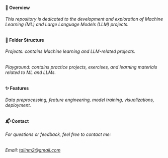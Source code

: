 #### 🚀 Overview 
###### This repository is dedicated to the development and exploration of Machine Learning (ML) and Large Language Models (LLM) projects. 


#### 📂 Folder Structure
###### Projects: contains Machine learning and LLM-related projects.
###### Playground: contains practice projects, exercises, and learning materials related to ML and LLMs.

#### ✨ Features
###### Data preprocessing, feature engineering, model training, visualizations, deployment.


#### 📬 Contact
###### For questions or feedback, feel free to contact me:
###### Email: talinm2@gmail.com

